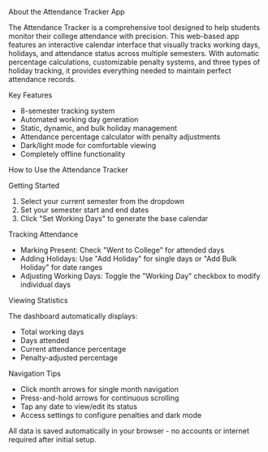 About the Attendance Tracker App

The Attendance Tracker is a comprehensive tool designed to help students monitor their college attendance with precision. This web-based app features an interactive calendar interface that visually tracks working days, holidays, and attendance status across multiple semesters. With automatic percentage calculations, customizable penalty systems, and three types of holiday tracking, it provides everything needed to maintain perfect attendance records.

Key Features

- 8-semester tracking system
- Automated working day generation
- Static, dynamic, and bulk holiday management
- Attendance percentage calculator with penalty adjustments
- Dark/light mode for comfortable viewing
- Completely offline functionality
  
How to Use the Attendance Tracker

Getting Started

 1. Select your current semester from the dropdown
 2. Set your semester start and end dates
 3. Click "Set Working Days" to generate the base calendar
 
Tracking Attendance

- Marking Present: Check "Went to College" for attended days
- Adding Holidays: Use "Add Holiday" for single days or "Add Bulk Holiday" for date ranges
- Adjusting Working Days: Toggle the "Working Day" checkbox to modify individual days

Viewing Statistics

The dashboard automatically displays:

- Total working days
- Days attended
- Current attendance percentage
- Penalty-adjusted percentage
  
Navigation Tips

- Click month arrows for single month navigation
- Press-and-hold arrows for continuous scrolling
- Tap any date to view/edit its status
- Access settings to configure penalties and dark mode
  
All data is saved automatically in your browser - no accounts or internet required after initial setup.
